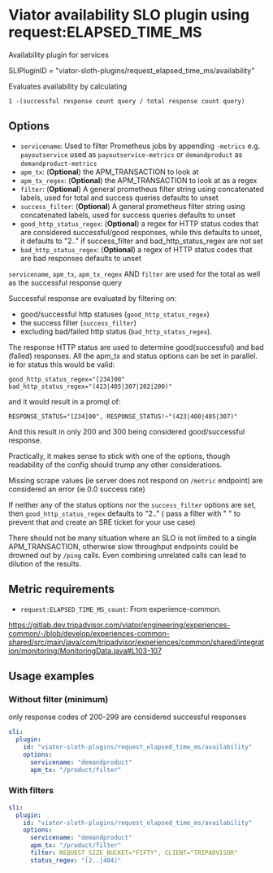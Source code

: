 # Viator availability SLO plugin using  request:ELAPSED_TIME_MS

Availability plugin for services

SLIPluginID = "viator-sloth-plugins/request_elapsed_time_ms/availability"

Evaluates availability by calculating

    1 -(successful response count query / total response count query)

## Options

- `servicename`: Used to filter Prometheus jobs by appending `-metrics`
                 e.g. `payoutservice` used as `payoutservice-metrics` or `demandproduct` as `demandproduct-metrics`
- `apm_tx`: (**Optional**)  the APM_TRANSACTION to look at
- `apm_tx_regex`: (**Optional**) the APM_TRANSACTION to look at as a regex
- `filter`: (**Optional**) A general prometheus filter string using concatenated labels, used for total and success queries
                      defaults to unset
- `success_filter`: (**Optional**) A general prometheus filter string using concatenated labels, used for success queries
                      defaults to unset
- `good_http_status_regex`:  (**Optional**) a regex for HTTP status codes that are considered successful/good responses,
                      while this defaults to unset, it defaults to "2.." if success_filter and bad_http_status_regex are not set
- `bad_http_status_regex`:  (**Optional**) a regex of HTTP status codes that are bad responses
                      defaults to unset

`servicename`, `apm_tx`, `apm_tx_regex` AND `filter` are used for the total as well as the successful response query

Successful response are evaluated by filtering on:
* good/successful http statuses (`good_http_status_regex`)
* the success filter (`success_filter`)
* excluding bad/failed http status (`bad_http_status_regex`).

The response HTTP status are used to determine good(successful) and bad (failed) responses.
All the apm_tx and status options can be set in parallel. ie for status this would be valid:

    good_http_status_regex="[234]00"
    bad_http_status_regex="(423|405|307|202|200)"

and it would result in a promql of:

    RESPONSE_STATUS="[234]00", RESPONSE_STATUS!~"(423|400|405|307)"

And this result in only 200 and 300 being considered good/successful response.

Practically, it makes sense to stick with one of the options, though readability of the config should trump any other considerations.

Missing scrape values (ie server does not respond on `/metric` endpoint) are considered an error (ie 0.0 success rate)

If neither any of the status options nor the `success_filter` options are set, then `good_http_status_regex` defaults to "2.."
( pass a filter with " " to prevent that and create an SRE ticket for your use case)

There should not be many situation where an SLO is not limited to a single APM_TRANSACTION,
otherwise slow throughput endpoints could be drowned out by `/ping` calls.
Even combining unrelated calls can lead to dilution of the results.

## Metric requirements

- `request:ELAPSED_TIME_MS_count`: From experience-common.

https://gitlab.dev.tripadvisor.com/viator/engineering/experiences-common/-/blob/develop/experiences-common-shared/src/main/java/com/tripadvisor/experiences/common/shared/integration/monitoring/MonitoringData.java#L103-107

## Usage examples

### Without filter (minimum)

only response codes of 200-299 are considered successful responses

```yaml
sli:
  plugin:
    id: "viator-sloth-plugins/request_elapsed_time_ms/availability"
    options:
      servicename: "demandproduct"
      apm_tx: "/product/filter"
```

### With filters

```yaml
sli:
  plugin:
    id: "viator-sloth-plugins/request_elapsed_time_ms/availability"
    options:
      servicename: "demandproduct"
      apm_tx: "/product/filter"
      filter: REQUEST_SIZE_BUCKET="FIFTY", CLIENT="TRIPADVISOR"
      status_regex: "(2..|404)"
```
